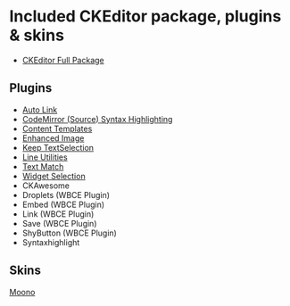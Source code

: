 # Included CKEditor package, plugins & skins

* [CKEditor Full Package](https://ckeditor.com/ckeditor-4/download/)

## Plugins
* [Auto Link](https://ckeditor.com/cke4/addon/autolink)
* [CodeMirror (Source) Syntax Highlighting](https://github.com/w8tcha/CKEditor-CodeMirror-Plugin)
* [Content Templates](https://ckeditor.com/cke4/addon/templates)
* [Enhanced Image](https://ckeditor.com/cke4/addon/image2)
* [Keep TextSelection](https://ckeditor.com/cke4/addon/textselection)
* [Line Utilities](https://ckeditor.com/cke4/addon/lineutils)
* [Text Match](https://ckeditor.com/cke4/addon/textmatch)
* [Widget Selection](https://ckeditor.com/cke4/addon/widgetselection)
* CKAwesome
* Droplets (WBCE Plugin)
* Embed (WBCE Plugin)
* Link (WBCE Plugin)
* Save (WBCE Plugin)
* ShyButton (WBCE Plugin)
* Syntaxhighlight

## Skins
[Moono](https://ckeditor.com/cke4/addon/moono)
